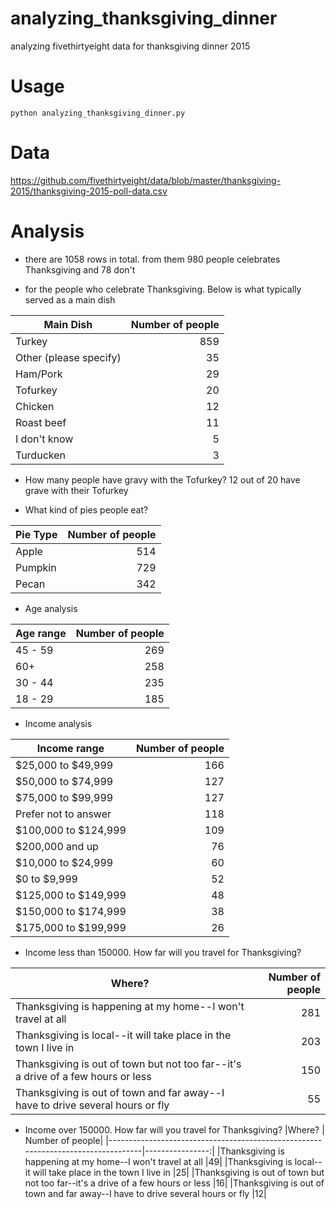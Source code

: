 # analyzing_thanksgiving_dinner
analyzing fivethirtyeight data for thanksgiving dinner  2015

# Usage
`python analyzing_thanksgiving_dinner.py`

# Data
https://github.com/fivethirtyeight/data/blob/master/thanksgiving-2015/thanksgiving-2015-poll-data.csv

# Analysis
- there are 1058 rows in total. from them 980 people celebrates Thanksgiving and 78 don't

- for the people who celebrate Thanksgiving. Below is what typically served as a main dish

|Main Dish|             Number of people|
|---------|-----------------------------:|
|Turkey                    |859|
|Other (please specify)     |35|
|Ham/Pork                   |29|
|Tofurkey                   |20|
|Chicken                    |12|
|Roast beef                 |11|
|I don't know                |5|
|Turducken                   |3|

- How many people have gravy with the Tofurkey?
12 out of 20 have grave with their Tofurkey

- What kind of pies people eat?

|Pie Type   |   Number of people|
|-----------|-------------------:|
|Apple      |514|
|Pumpkin    |729|
|Pecan      |342|

- Age analysis

|Age range| Number of people|
|---------|----------------:|
|45 - 59    |269|
|60+        |258|
|30 - 44    |235|
|18 - 29    |185|

- Income analysis

|Income range| Number of people|
|------------|-----------------:|
|$25,000 to $49,999      |166|
|$50,000 to $74,999      |127|
|$75,000 to $99,999      |127|
|Prefer not to answer    |118|
|$100,000 to $124,999    |109|
|$200,000 and up          |76|
|$10,000 to $24,999       |60|
|$0 to $9,999             |52|
|$125,000 to $149,999     |48|
|$150,000 to $174,999     |38|
|$175,000 to $199,999     |26|

- Income less than 150000. How far will you travel for Thanksgiving?

|Where?                                                                              | Number of people|
|------------------------------------------------------------------------------------|-----------------:|
|Thanksgiving is happening at my home--I won't travel at all                         |281|
|Thanksgiving is local--it will take place in the town I live in                     |203|
|Thanksgiving is out of town but not too far--it's a drive of a few hours or less    |150|
|Thanksgiving is out of town and far away--I have to drive several hours or fly       |55|

- Income over  150000. How far will you travel for Thanksgiving?
|Where?                                                                            | Number of people|
|----------------------------------------------------------------------------------|----------------:|
|Thanksgiving is happening at my home--I won't travel at all                         |49|
|Thanksgiving is local--it will take place in the town I live in                     |25|
|Thanksgiving is out of town but not too far--it's a drive of a few hours or less    |16|
|Thanksgiving is out of town and far away--I have to drive several hours or fly      |12|




